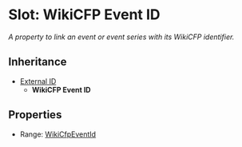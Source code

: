 # Slot: WikiCFP Event ID
_A property to link an event or event series with its WikiCFP identifier._




## Inheritance

* [External ID](external_id.md)
    * **WikiCFP Event ID**



## Properties

 * Range: [WikiCfpEventId](WikiCfpEventId.md)







